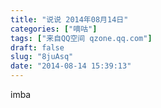 ```yaml
---
title: "说说 2014年08月14日"
categories: ["嘀咕"]
tags: ["来自QQ空间 qzone.qq.com"]
draft: false
slug: "8juAsq"
date: "2014-08-14 15:39:13"
---
```


imba
